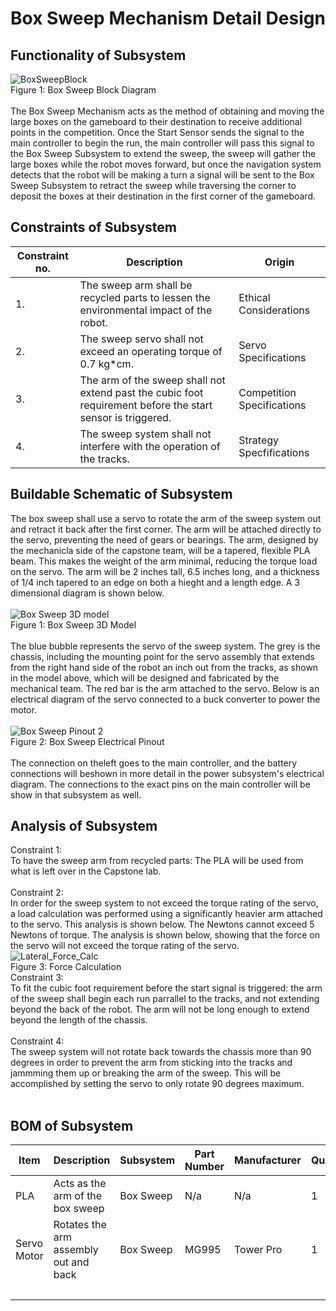  # Box Sweep Mechanism Detail Design
## Functionality of Subsystem
![BoxSweepBlock](https://github.com/cebttu/CapstoneTeam1/assets/100803345/013c3d94-bfd4-413d-9479-0ceecd064bfe)
<br /> Figure 1: Box Sweep Block Diagram
<br />
<br />
The Box Sweep Mechanism acts as the method of obtaining and moving the large boxes on the gameboard to their destination to receive additional points in the competition. Once the Start Sensor sends the signal to the main controller to begin the run, the main controller will pass this signal to the Box Sweep Subsystem to extend the sweep, the sweep will gather the large boxes while the robot moves forward, but once the navigation system detects that the robot will be making a turn a signal will be sent to the Box Sweep Subsystem to retract the sweep while traversing the corner to deposit the boxes at their destination in the first corner of the gameboard.

## Constraints of Subsystem
| Constraint no. | Description | Origin|
|----------------|-------------|-------|
| 1. | The sweep arm shall be recycled parts to lessen the environmental impact of the robot. | Ethical Considerations |
| 2. | The sweep servo shall not exceed an operating torque of 0.7 kg*cm.  | Servo Specifications |
| 3. | The arm of the sweep shall not extend past the cubic foot requirement before the start sensor is triggered. | Competition Specifications |
| 4. | The sweep system shall not interfere with the operation of the tracks. | Strategy Specfifications |



## Buildable Schematic of Subsystem
The box sweep shall use a servo to rotate the arm of the sweep system out and retract it back after the first corner. The arm will be attached directly to the servo, preventing the need of gears or bearings. The arm, designed by the mechanicla side of the capstone team, will be a tapered, flexible PLA beam. This makes the weight of the arm minimal, reducing the torque load on the servo. The arm will be 2 inches tall, 6.5 inches long, and a thickness of 1/4 inch tapered to an edge on both a hieght and a length edge. A 3 dimensional diagram is shown below.
<br />
<br />
![Box Sweep 3D model](https://github.com/cebttu/CapstoneTeam1/assets/143427017/46702d1e-ca21-405c-965e-da1f78810bdb)
<br /> Figure 1: Box Sweep 3D Model
<br />
<br />
The blue bubble represents the servo of the sweep system. The grey is the chassis, including the mounting point for the servo assembly that extends from the right hand side of the robot an inch out from the tracks, as shown in the model above, which will be designed and fabricated by the mechanical team. The red bar is the arm attached to the servo. Below is an electrical diagram of the servo connected to a buck converter to power the motor.
<br />
<br />
![Box Sweep Pinout 2](https://github.com/cebttu/CapstoneTeam1/assets/143427017/8105b232-7b10-49f5-8bff-ce6b494d2151)
<br /> Figure 2: Box Sweep Electrical Pinout
<br />
<br />
The connection on theleft goes to the main controller, and the battery connections will beshown in more detail in the power subsystem's electrical diagram. The connections to the exact pins on the main controller will be show in that subsystem as well.
## Analysis of Subsystem
Constraint 1: 
<br />
To have the sweep arm from recycled parts: The PLA will be used from what is left over in the Capstone lab.
<br />
<br />
Constraint 2:
<br />
In order for the sweep system to not exceed the torque rating of the servo, a load calculation was performed using a significantly heavier arm attached to the servo. This analysis is shown below. The Newtons cannot exceed 5 Newtons of torque. The analysis is shown below, showing that the force on the servo will not exceed the torque rating of the servo.
<br />
![Lateral_Force_Calc](https://github.com/cebttu/CapstoneTeam1/assets/143427017/fa98f1bf-39c1-4020-b57f-75a3844d7086)
<br /> Figure 3: Force Calculation
<br /> 
Constraint 3:
<br /> 
To fit the cubic foot requirement before the start signal is triggered: the arm of the sweep shall begin each run parrallel to the tracks, and not extending beyond the back of the robot. The arm will not be long enough to extend beyond the length of the chassis.
<br /> 
<br /> 
Constraint 4:
<br /> 
The sweep system will not rotate back towards the chassis more than 90 degrees in order to prevent the arm from sticking into the tracks and jammming them up or breaking the arm of the sweep. This will be accomplished by setting the servo to only rotate 90 degrees maximum.
<br /> 
<br /> 

## BOM of Subsystem 
| Item | Description | Subsystem | Part Number | Manufacturer | Quantity | Price | Total Price |
|------|-------------|-----------|-------------|--------------|----------|-------|-------------|
| PLA | Acts as the arm of the box sweep | Box Sweep | N/a | N/a | 1 | Recycled | Recycled |
| Servo Motor | Rotates the arm assembly out and back | Box Sweep | MG995 |	Tower Pro | 1 | Recycled | Recycled |
|||||||| $0.00 |
